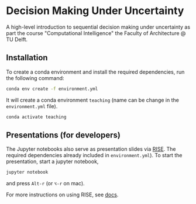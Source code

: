 # Decision Making Under Uncertainty
A high-level introduction to sequential decision making under uncertainty as part the course "Computational Intelligence" the Faculty of Architecture @ TU Delft.

## Installation

To create a conda environment and install the required dependencies, run the following command:

```bash
conda env create -f environment.yml
```

It will create a conda environment `teaching` (name can be change in the `environment.yml` file). 

```bash
conda activate teaching
```

## Presentations (for developers)

The Jupyter notebooks also serve as presentation slides via [RISE](https://rise.readthedocs.io/en/latest/). The required dependencies already included in `environment.yml`). To start the presentation, start a jupyter notebook,

```bash
jupyter notebook
```

and press `Alt-r` (or `⌥-r` on mac).

For more instructions on using RISE, see [docs](https://rise.readthedocs.io/en/latest/usage.html).
